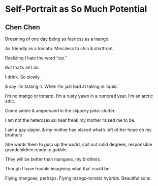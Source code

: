 # Self-Portrait as So Much Potential
## Chen Chen
Dreaming of one day being as fearless as a mango.

As friendly as a tomato. Merciless to chin & shirtfront.

Realizing I hate the word “sip.”

But that’s all I do.

I drink. So slowly.

& say I’m tasting it. When I’m just bad at taking in liquid.

I’m no mango or tomato. I’m a rusty yawn in a rumored year. I’m an arctic
attic.

Come amble & ampersand in the slippery polar clutter.

I am not the heterosexual neat freak my mother raised me to be.

I am a gay sipper, & my mother has placed what’s left of her hope on my
brothers.

She wants them to gulp up the world, spit out solid degrees, responsible
grandchildren ready to gobble.

They will be better than mangoes, my brothers.

Though I have trouble imagining what that could be.

Flying mangoes, perhaps. Flying mango-tomato hybrids. Beautiful sons.